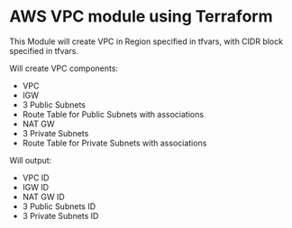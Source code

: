 # AWS VPC module using Terraform
This Module will create VPC in Region specified in tfvars, with CIDR block specified in tfvars.

Will create VPC components:
  - VPC 
  - IGW
  - 3 Public Subnets
  - Route Table for Public Subnets with associations 
  - NAT GW
  - 3 Private Subnets
  - Route Table for Private Subnets with associations

Will output:
  - VPC ID 
  - IGW ID
  - NAT GW ID
  - 3 Public Subnets ID
  - 3 Private Subnets ID
